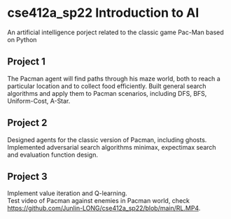 # cse412a_sp22 Introduction to AI
An artificial intelligence porject related to the classic game Pac-Man based on Python

## Project 1
The Pacman agent will find paths through his maze world, both to reach a particular location and to collect food efficiently. 
Built general search algorithms and apply them to Pacman scenarios, including DFS, BFS, Uniform-Cost, A-Star.

## Project 2
Designed agents for the classic version of Pacman, including ghosts. 
Implemented adversarial search algorithms minimax, expectimax search and evaluation function design.

## Project 3
Implement value iteration and Q-learning.  
Test video of Pacman against enemies in Pacman world, check <https://github.com/Junlin-LONG/cse412a_sp22/blob/main/RL.MP4>.
